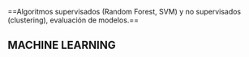 
==Algoritmos supervisados (Random Forest,
SVM) y no supervisados (clustering),
evaluación de modelos.==

## MACHINE LEARNING ##

